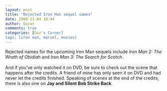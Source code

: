 ```yaml
---
layout: post
title: "Rejected Iron Man sequel names"
date: 2008-11-04 10:44
author: Gozar
comments: true
categories: [Goz's Corner]
tags: [iron man, marvel, movies]
---
```

Rejected names for the upcoming Iron Man sequels include <span style="font-style: italic;">Iron Man 2: The Wrath of Obidiah</span> and <span style="font-style: italic;">Iron Man 3: The Search for Scotch</span>.<br /><br />And if you've only watched it on DVD, be sure to check out the scene that happens after the credits. A friend of mine has only seen it on DVD and had never let the credits finished. Speaking of scenes at the end of the credits, there is also one on <span style="font-weight: bold;">Jay and Silent Bob Strike Back</span>.<br />
